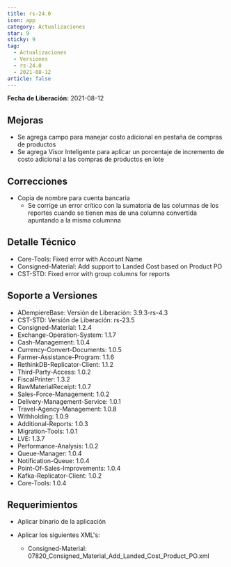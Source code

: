 ```yaml
---
title: rs-24.0
icon: app
category: Actualizaciones
star: 9
sticky: 9
tag:
  - Actualizaciones
  - Versiones
  - rs-24.0
  - 2021-08-12
article: false
---
```


**Fecha de Liberación:** 2021-08-12

## Mejoras

- Se agrega campo para manejar costo adicional en pestaña de compras de productos
- Se agrega Visor Inteligente para aplicar un porcentaje de incremento de costo adicional a las compras de productos en lote

## Correcciones

- Copia de nombre para cuenta bancaria
  - Se corrige un error crítico con la sumatoria de las columnas de los reportes cuando se tienen mas de una columna convertida apuntando a la misma columnna

## Detalle Técnico

- Core-Tools: Fixed error with Account Name
- Consigned-Material: Add support to Landed Cost based on Product PO
- CST-STD: Fixed error with group columns for reports

## Soporte a Versiones

- ADempiereBase: Versión de Liberación: 3.9.3-rs-4.3
- CST-STD: Versión de Liberación: rs-23.5
- Consigned-Material: 1.2.4
- Exchange-Operation-System: 1.1.7
- Cash-Management: 1.0.4
- Currency-Convert-Documents: 1.0.5
- Farmer-Assistance-Program: 1.1.6
- RethinkDB-Replicator-Client: 1.1.2
- Third-Party-Access: 1.0.2
- FiscalPrinter: 1.3.2
- RawMaterialReceipt: 1.0.7
- Sales-Force-Management: 1.0.2
- Delivery-Management-Service: 1.0.1
- Travel-Agency-Management: 1.0.8
- Withholding: 1.0.9
- Additional-Reports: 1.0.3
- Migration-Tools: 1.0.1
- LVE: 1.3.7
- Performance-Analysis: 1.0.2
- Queue-Manager: 1.0.4
- Notification-Queue: 1.0.4
- Point-Of-Sales-Improvements: 1.0.4
- Kafka-Replicator-Client: 1.0.2
- Core-Tools: 1.0.4

## Requerimientos

- Aplicar binario de la aplicación

- Aplicar los siguientes XML's:

    - Consigned-Material: 07820_Consigned_Material_Add_Landed_Cost_Product_PO.xml
